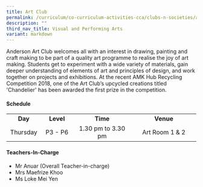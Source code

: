 ```yaml
---
title: Art Club
permalink: /curriculum/co-curriculum-activities-cca/clubs-n-societies/art-club/
description: ""
third_nav_title: Visual and Performing Arts
variant: markdown
---
```

<p>Anderson Art Club welcomes all with an interest in drawing, painting and craft making to be part of a quality art programme to realise the joy of art making. Students get to experiment with a wide variety of materials, gain deeper understanding of elements of art and principles of design, and work together on projects and exhibitions. At the recent AMK Hub Recycling Competition 2018, one of the Art Club’s upcycled creations titled 'Chandelier' has been awarded the first prize in the competition.</p>
<h4><strong>Schedule</strong></h4>
<table>
<tbody>
<tr>
<td style="text-align: center;" width="76"><strong>Day</strong></td>
<td style="text-align: center;" width="68"><strong>Level</strong></td>
<td style="text-align: center;" width="139"><strong>Time</strong></td>
<td style="text-align: center;" width="156"><strong>Venue</strong></td>
</tr>
<tr>
<td style="text-align: center;" width="76">Thursday</td>
<td style="text-align: center;" width="68">P3 - P6</td>
<td style="text-align: center;" width="139">1.30 pm to 3.30 pm</td>
<td style="text-align: center;" width="156">Art Room 1 &amp; 2</td>
</tr>
</tbody>
</table>
<h4><strong>Teachers-In-Charge</strong></h4>
<ul>
<li>Mr Anuar (Overall Teacher-in-charge)</li>
<li>Mrs Maefrize Khoo</li>
<li>Ms Loke Mei Yen</li>
</ul>